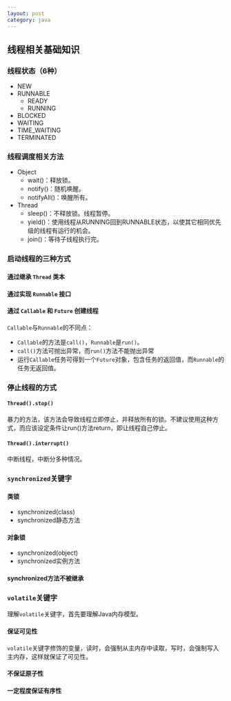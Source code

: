 ```yaml
---
layout: post
category: java
---
```


## 线程相关基础知识


### 线程状态（6种）
- NEW
- RUNNABLE
    - READY
    - RUNNING
- BLOCKED
- WAITING
- TIME_WAITING
- TERMINATED

### 线程调度相关方法
- Object
    - wait()：释放锁。
    - notify()：随机唤醒。
    - notifyAll()：唤醒所有。
- Thread
    - sleep()：不释放锁。线程暂停。
    - yield()：使用线程从RUNNING回到RUNNABLE状态，以使其它相同优先级的线程有运行的机会。
    - join()：等待子线程执行完。
    
### 启动线程的三种方式
#### 通过继承 `Thread` 类本
#### 通过实现 `Runnable` 接口
#### 通过 `Callable` 和 `Future` 创建线程
`Callable`与`Runnable`的不同点：
- `Callable`的方法是`call()`，`Runnable`是`run()`。
- `call()`方法可抛出异常，而`run()`方法不能抛出异常
- 运行`Callable`任务可得到一个`Future`对象，包含任务的返回值，而`Runnable`的任务无返回值。

### 停止线程的方式
#### `Thread().stop()`
暴力的方法，该方法会导致线程立即停止，并释放所有的锁。不建议使用这种方式，而应该设定条件让run()方法return，即让线程自己停止。

#### `Thread().interrupt()`
中断线程，中断分多种情况。

### `synchronized`关键字
#### 类锁
- synchronized(class)
- synchronized静态方法

#### 对象锁
- synchronized(object)
- synchronized实例方法

#### synchronized方法不被继承

### `volatile`关键字
理解`volatile`关键字，首先要理解Java内存模型。
#### 保证可见性
`volatile`关键字修饰的变量，读时，会强制从主内存中读取，写时，会强制写入主内存，这样就保证了可见性。
#### 不保证原子性
#### 一定程度保证有序性